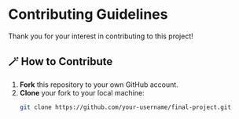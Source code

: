 # Contributing Guidelines

Thank you for your interest in contributing to this project!

## 🪄 How to Contribute
1. **Fork** this repository to your own GitHub account.
2. **Clone** your fork to your local machine:
   ```bash
   git clone https://github.com/your-username/final-project.git
